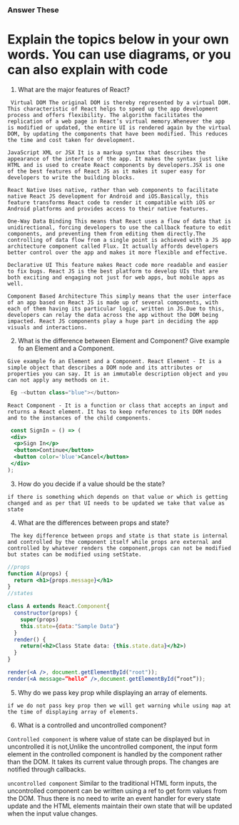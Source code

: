 ### Answer These

# Explain the topics below in your own words. You can use diagrams, or you can also explain with code

1. What are the major features of React?

 ` Virtual DOM The original DOM is thereby represented by a virtual DOM. This characteristic of React helps to speed up the app development process and offers flexibility. The algorithm facilitates the replication of a web page in React’s virtual memory.Whenever the app is modified or updated, the entire UI is rendered again by the virtual DOM, by updating the components that have been modified. This reduces the time and cost taken for development.`

`JavaScript XML or JSX It is a markup syntax that describes the appearance of the interface of the app. It makes the syntax just like HTML and is used to create React components by developers.JSX is one of the best features of React JS as it makes it super easy for developers to write the building blocks.`

`React Native Uses native, rather than web components to facilitate native React JS development for Android and iOS.Basically, this feature transforms React code to render it compatible with iOS or Android platforms and provides access to their native features.`

`One-Way Data Binding This means that React uses a flow of data that is unidirectional, forcing developers to use the callback feature to edit components, and preventing them from editing them directly.The controlling of data flow from a single point is achieved with a JS app architecture component called Flux. It actually affords developers better control over the app and makes it more flexible and effective.`

`Declarative UI This feature makes React code more readable and easier to fix bugs. React JS is the best platform to develop UIs that are both exciting and engaging not just for web apps, but mobile apps as well.`
 
 `Component Based Architecture This simply means that the user interface of an app based on React JS is made up of several components, with each of them having its particular logic, written in JS.Due to this, developers can relay the data across the app without the DOM being impacted. React JS components play a huge part in deciding the app visuals and interactions.`

2. What is the difference between Element and Component? Give example fo an Element and a Component.
  
  `Give example fo an Element and a Component. React Element - It is a simple object that describes a DOM node and its attributes or properties you can say. It is an immutable description object and you can not apply any methods on it.`
 ```js
  Eg -<button class="blue"></button> 
```
  `React Component - It is a function or class that accepts an input and returns a React element. It has to keep references to its DOM nodes and to the instances of the child components.`
 ```jsx
  const SignIn = () => (
  <div>
   <p>Sign In</p>
   <button>Continue</button>
   <button color='blue'>Cancel</button>
  </div>
);
```

3. How do you decide if a value should be the state?

`if there is something which depends on that value or which is getting changed and as per that UI needs to be updated we take that value as state`

4. What are the differences between props and state?

` The key difference between props and state is that state is internal and controlled by the component itself while props are external and controlled by whatever renders the component,props can not be modified but states can be modified using setState.`

```jsx
//props
function A(props) {
  return <h1>{props.message}</h1>
}
//states

class A extends React.Component{  
  constructor(props) {  
    super(props)  
    this.state={data:"Sample Data"}  
  }  
  render() {
    return(<h2>Class State data: {this.state.data}</h2>)  
  } 
}

render(<A />, document.getElementById("root"));
render(<A message=”hello” />,document.getElementById(“root”));
```

5. Why do we pass key prop while displaying an array of elements.

`if we do not pass key prop then we will get warning while using map at the time of displaying array of elements.`

6. What is a controlled and uncontrolled component?

  `Controlled component` is where value of state can be displayed but in uncontrolled it is not,Unlike the uncontrolled component, the input form element in the controlled component is handled by the component rather than the DOM. It takes its current value through props. The changes are notified through callbacks. 
  
  `uncontrolled component` Similar to the traditional HTML form inputs, the uncontrolled component can be written using a ref to get form values from the DOM. Thus there is no need to write an event handler for every state update and the HTML elements maintain their own state that will be updated when the input value changes.